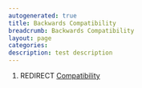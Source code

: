 ```yaml
---
autogenerated: true
title: Backwards Compatibility
breadcrumb: Backwards Compatibility
layout: page
categories: 
description: test description
---
```


1.  REDIRECT [Compatibility](Compatibility)
